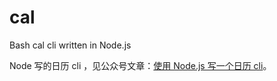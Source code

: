 # cal

Bash cal cli written in Node.js

Node 写的日历 cli ，见公众号文章：[使用 Node.js 写一个日历 cli](https://mp.weixin.qq.com/s/pWaQXOgHggQIxog0IbJYWw)。
